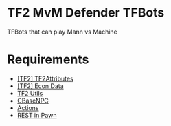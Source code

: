 # TF2 MvM Defender TFBots
 TFBots that can play Mann vs Machine

# Requirements
- [[TF2] TF2Attributes](https://github.com/FlaminSarge/tf2attributes)
- [[TF2] Econ Data](https://github.com/nosoop/SM-TFEconData)
- [TF2 Utils](https://github.com/nosoop/SM-TFUtils)
- [CBaseNPC](https://github.com/TF2-DMB/CBaseNPC)
- [Actions](https://github.com/Vinillia/actions.ext)
- [REST in Pawn](https://github.com/ErikMinekus/sm-ripext)
